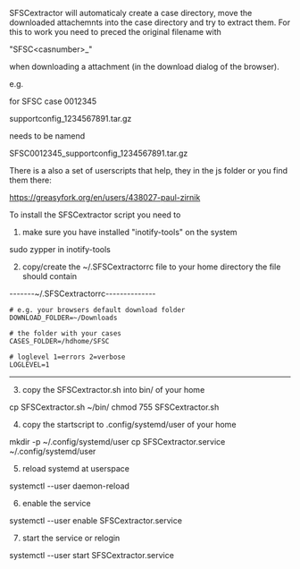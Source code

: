 SFSCextractor will automaticaly create a case directory,
move the downloaded attachemnts into the case directory and try to
extract them. 
For this to work you need to preced the original filename with 

  "SFSC\<casnumber\>_" 

when downloading a attachment (in the download dialog of the browser).

e.g.

for SFSC case 0012345

  supportconfig_1234567891.tar.gz 

needs to be namend

  SFSC0012345_supportconfig_1234567891.tar.gz

There is a also a set of userscripts that help,
they in the js folder or you find them there:

https://greasyfork.org/en/users/438027-paul-zirnik

To install the SFSCextractor script you need to

1. make sure you have installed "inotify-tools" on the system

  sudo zypper in inotify-tools

2. copy/create the ~/.SFSCextractorrc file to your home directory
   the file should contain

-------~/.SFSCextractorrc--------------
```# the folder where you download the SFSC attachments
# e.g. your browsers default download folder
DOWNLOAD_FOLDER=~/Downloads

# the folder with your cases
CASES_FOLDER=/hdhome/SFSC 

# loglevel 1=errors 2=verbose
LOGLEVEL=1
```
---------------------------------------

3. copy the SFSCextractor.sh into bin/ of your home

  cp SFSCextractor.sh ~/bin/
  chmod 755 SFSCextractor.sh

4. copy the startscript to .config/systemd/user of your home

  mkdir -p ~/.config/systemd/user
  cp SFSCextractor.service ~/.config/systemd/user

5. reload systemd at userspace

  systemctl --user daemon-reload

6. enable the service

  systemctl --user enable SFSCextractor.service

7. start the service or relogin

  systemctl --user start SFSCextractor.service
